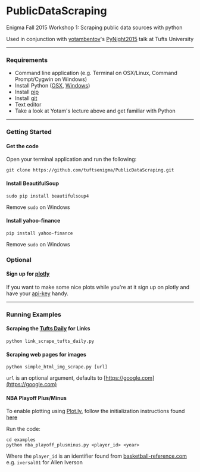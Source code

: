 # PublicDataScraping
Enigma Fall 2015 Workshop 1: Scraping public data sources with python

Used in conjunction with [yotambentov](https://github.com/yotambentov)'s [PyNight2015](https://github.com/yotambentov/PyNight2015) talk at Tufts University

---

### Requirements

* Command line application (e.g. Terminal on OSX/Linux, Command Prompt/Cygwin on Windows)
* Install Python ([OSX](http://docs.python-guide.org/en/latest/starting/install/osx/), [Windows](http://docs.python-guide.org/en/latest/starting/install/win/))
* Install [pip](https://pip.pypa.io/en/latest/installing/)
* Install [git](https://git-scm.com/book/en/v2/Getting-Started-Installing-Git)
* Text editor
* Take a look at Yotam's lecture above and get familiar with Python

---

### Getting Started

#### Get the code
Open your terminal application and run the following:

    git clone https://github.com/tuftsenigma/PublicDataScraping.git

#### Install BeautifulSoup
    
    sudo pip install beautifulsoup4

Remove `sudo` on Windows

#### Install yahoo-finance

	pip install yahoo-finance

Remove `sudo` on Windows

###  Optional

#### Sign up for [plotly](https://plot.ly/)

If you want to make some nice plots while you're at it sign up 
on plotly and have your [api-key](https://plot.ly/settings/api/) handy. 

---

### Running Examples

#### Scraping the [Tufts Daily](http://tuftsdaily.com) for Links

    python link_scrape_tufts_daily.py

#### Scraping web pages for images

    python simple_html_img_scrape.py [url]

`url` is an optional argument, defaults to [https://google.com](https://google.com)

#### NBA Playoff Plus/Minus
To enable plotting using [Plot.ly](https://plot.ly/), follow the initialization instructions found [here](https://plot.ly/python/getting-started/)

Run the code:

    cd examples
    python nba_playoff_plusminus.py <player_id> <year>

Where the `player_id` is an identifier found from [basketball-reference.com](http://www.basketball-reference.com/) e.g. `iversal01` for Allen Iverson


